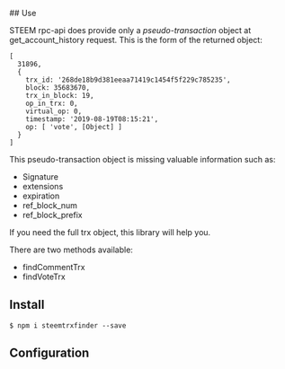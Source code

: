 ## Use

STEEM rpc-api does provide only a *pseudo-transaction* object at get_account_history request. This is the form of the returned object:
```
[
  31896,
  {
    trx_id: '268de18b9d381eeaa71419c1454f5f229c785235',
    block: 35683670,
    trx_in_block: 19,
    op_in_trx: 0,
    virtual_op: 0,
    timestamp: '2019-08-19T08:15:21',
    op: [ 'vote', [Object] ]
  }
]
```
This pseudo-transaction object is missing valuable information such as: 
* Signature
* extensions
* expiration
* ref_block_num
* ref_block_prefix

If you need the full trx object, this library will help you.

There are two methods available:

* findCommentTrx
* findVoteTrx

## Install
```
$ npm i steemtrxfinder --save
```

## Configuration
